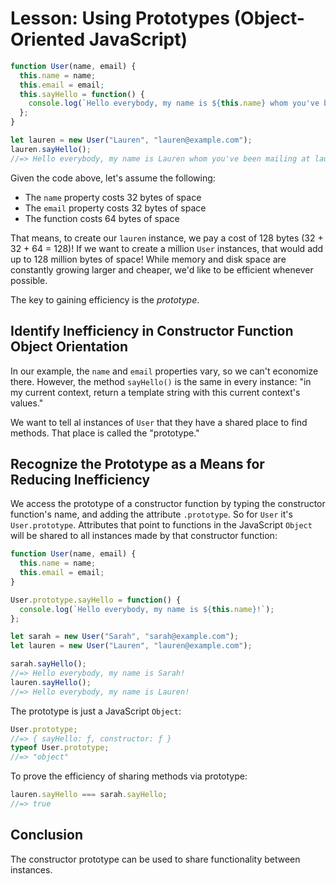 # Lesson: Using Prototypes (Object-Oriented JavaScript)

```js
function User(name, email) {
  this.name = name;
  this.email = email;
  this.sayHello = function() {
    console.log(`Hello everybody, my name is ${this.name} whom you've been mailing at ${this.email}!`);
  };
}

let lauren = new User("Lauren", "lauren@example.com");
lauren.sayHello();
//=> Hello everybody, my name is Lauren whom you've been mailing at lauren@example.com!
```

Given the code above, let's assume the following:

- The `name` property costs 32 bytes of space
- The `email` property costs 32 bytes of space
- The function costs 64 bytes of space

That means, to create our `lauren` instance, we pay a cost of 128 bytes (32 + 32 + 64 = 128)! If we want to create a million `User` instances, that would add up to 128 million bytes of space! While memory and disk space are constantly growing larger and cheaper, we'd like to be efficient whenever possible.

The key to gaining efficiency is the _prototype_.

## Identify Inefficiency in Constructor Function Object Orientation

In our example, the `name` and `email` properties vary, so we can't economize there. However, the method `sayHello()` is the same in every instance: "in my current context, return a template string with this current context's values."

We want to tell al instances of `User` that they have a shared place to find methods. That place is called the "prototype."

## Recognize the Prototype as a Means for Reducing Inefficiency

We access the prototype of a constructor function by typing the constructor function's name, and adding the attribute `.prototype`. So for `User` it's `User.prototype`. Attributes that point to functions in the JavaScript `Object` will be shared to all instances made by that constructor function:

```js
function User(name, email) {
  this.name = name;
  this.email = email;
}

User.prototype.sayHello = function() {
  console.log(`Hello everybody, my name is ${this.name}!`);
};

let sarah = new User("Sarah", "sarah@example.com");
let lauren = new User("Lauren", "lauren@example.com");

sarah.sayHello();
//=> Hello everybody, my name is Sarah!
lauren.sayHello();
//=> Hello everybody, my name is Lauren!
```

The prototype is just a JavaScript `Object`:

```js
User.prototype;
//=> { sayHello: ƒ, constructor: ƒ }
typeof User.prototype;
//=> "object"
```

To prove the efficiency of sharing methods via prototype:

```js
lauren.sayHello === sarah.sayHello;
//=> true
```

## Conclusion

The constructor prototype can be used to share functionality between instances.
